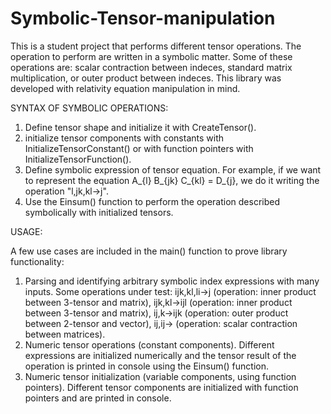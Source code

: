 # Symbolic-Tensor-manipulation
This is a student project that performs different tensor operations. The operation to perform are written in a symbolic matter. Some of these operations are:  scalar contraction between indeces, standard matrix multiplication, or outer product between indeces. This library was developed with relativity equation manipulation in mind.

SYNTAX OF SYMBOLIC OPERATIONS:

  1. Define tensor shape and initialize it with CreateTensor().
  2. initialize tensor components with constants with InitializeTensorConstant() or with function pointers with InitializeTensorFunction().
  3. Define symbolic expression of tensor equation. For example, if we want to represent the equation A_{l} B_{jk} C_{kl} = D_{j}, we do it writing the operation "l,jk,kl->j".
  4. Use the Einsum() function to perform the operation described symbolically with initialized tensors. 

USAGE: 

A few use cases are included in the main() function to prove library functionality:

  1. Parsing and identifying arbitrary symbolic index expressions with many inputs. Some operations under test: ijk,kl,li->j (operation: inner product between 3-tensor and matrix), ijk,kl->ijl (operation: inner product between 3-tensor and matrix), ij,k->ijk (operation: outer product between 2-tensor and vector), ij,ij-> (operation: scalar contraction between matrices).
  2. Numeric tensor operations (constant components). Different expressions are initialized numerically and the tensor result of the operation is printed in console using the Einsum() function.
  3. Numeric tensor initialization (variable components, using function pointers). Different tensor components are initialized with function pointers and are printed in console.
